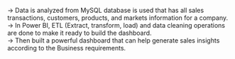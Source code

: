 -> Data is analyzed from MySQL database is used that has all sales transactions, customers, products, and markets information for a company.\
-> In Power BI, ETL (Extract, transform, load) and data cleaning operations are done to make it ready to build the dashboard.\
-> Then built a powerful dashboard that can help generate sales insights according to the Business requirements.

